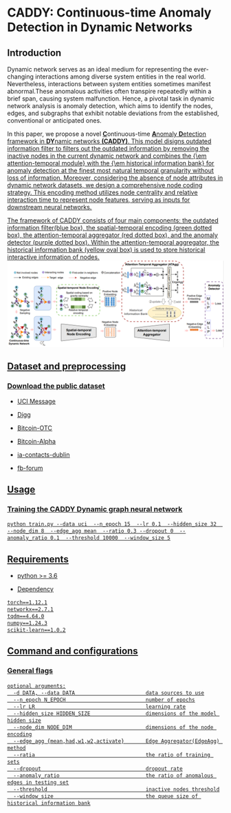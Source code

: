 # CADDY: Continuous-time Anomaly Detection in Dynamic Networks
<!--#### -->
## Introduction
Dynamic network serves as an ideal medium for representing the ever-changing interactions among diverse system entities in the real world. Nevertheless, interactions between system entities sometimes manifest abnormal.These anomalous activities often transpire repeatedly within a brief span, causing system malfunction. Hence, a pivotal task in dynamic network analysis is anomaly detection, which aims to identify the nodes, edges, and subgraphs that exhibit notable deviations from the established, conventional or anticipated ones.

In this paper, we propose a novel <u>**C**</u>ontinuous-time <u>**A**<u>nomaly <u>**D**<u>etection framework in <u>**DY**<u>namic networks **(CADDY)**. This model disigns outdated information filter to filters out the outdated information by removing the inactive nodes in the current dynamic network and combines the {\em attention-temporal module} with the {\em historical information bank} for anomaly detection at the finest most natural temporal granularity without loss of information. Moreover, considering the absence of node attributes in dynamic network datasets, we design a comprehensive node coding strategy. This encoding method utilizes node centrality and relative interaction time to represent node features, serving as inputs for downstream neural networks.

 The framework of CADDY consists of four main components: the outdated information filter(blue box), the spatial-temporal encoding (green dotted box), the attention-temporal aggregator (red dotted box), and the anomaly detector (purple dotted box). Within the attention-temporal aggregator, the historical information bank (yellow oval box) is used to store historical interactive information of nodes. 
![framework](framework.png)

## Dataset and preprocessing

### Download the public dataset
* [UCI Message](http://konect.cc/networks/opsahl-ucsocial)
  
* [Digg](http://konect.cc/networks/munmun_digg_reply)
  
* [Bitcoin-OTC](http://snap.stanford.edu/data/soc-sign-bitcoin-otc)

* [Bitcoin-Alpha](http://snap.stanford.edu/data/soc-sign-bitcoin-alpha)
 
* [ia-contacts-dublin](https://networkrepository.com/ia-contacts-dublin.php)

* [fb-forum](https://networkrepository.com/fb-forum.php)

## Usage
###  Training the CADDY Dynamic graph neural network
```
python train.py --data uci  --n_epoch 15  --lr 0.1  --hidden_size 32  --node_dim 8  --edge_agg mean  --ratio 0.3 --dropout 0  --anomaly_ratio 0.1  --threshold 10000  --window_size 5
```

## Requirements
* python >= 3.6

* Dependency

```{bash}
torch==1.12.1
networkx==2.7.1
tqdm==4.64.0
numpy==1.24.3
scikit-learn==1.0.2
```

## Command and configurations
### General flags
```{txt}
optional arguments:
  -d DATA, --data DATA                       data sources to use
  --n_epoch N_EPOCH                          number of epochs
  --lr LR                                    learning rate
  --hidden_size HIDDEN_SIZE                  dimensions of the model hidden size
  --node_dim NODE_DIM                        dimensions of the node encoding
  --edge_agg {mean,had,w1,w2,activate}       Edge Aggregator(EdgeAgg) method
  --ratia                                    the ratio of training sets
  --dropout                                  dropout rate
  --anomaly_ratio                            the ratio of anomalous edges in testing set
  --threshold                                inactive nodes threshold
  --window_size                              the queue size of historical information bank
```
